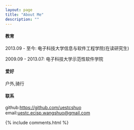 ```yaml
---
layout: page
title: "About Me"
description: ""
---
```


#### 教育

2013.09 - 至今: 电子科技大学信息与软件工程学院(在读研究生)

2009.09 - 2013.07: 电子科技大学示范性软件学院

#### 爱好

户外,骑行

#### 联系

github:https://github.com/uestcshuo
email:uestc.ecisp.wangshuo@gmail.com

{% include comments.html %}
